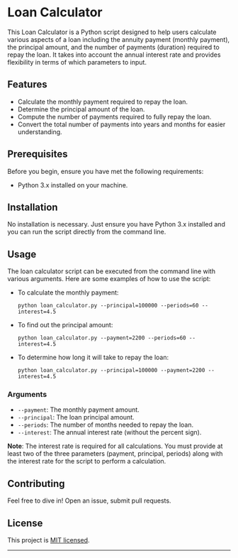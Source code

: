 

# Loan Calculator

This Loan Calculator is a Python script designed to help users calculate various aspects of a loan including the annuity payment (monthly payment), the principal amount, and the number of payments (duration) required to repay the loan. It takes into account the annual interest rate and provides flexibility in terms of which parameters to input.

## Features

- Calculate the monthly payment required to repay the loan.
- Determine the principal amount of the loan.
- Compute the number of payments required to fully repay the loan.
- Convert the total number of payments into years and months for easier understanding.

## Prerequisites

Before you begin, ensure you have met the following requirements:
- Python 3.x installed on your machine.

## Installation

No installation is necessary. Just ensure you have Python 3.x installed and you can run the script directly from the command line.

## Usage

The loan calculator script can be executed from the command line with various arguments. Here are some examples of how to use the script:

- To calculate the monthly payment:
  ```
  python loan_calculator.py --principal=100000 --periods=60 --interest=4.5
  ```

- To find out the principal amount:
  ```
  python loan_calculator.py --payment=2200 --periods=60 --interest=4.5
  ```

- To determine how long it will take to repay the loan:
  ```
  python loan_calculator.py --principal=100000 --payment=2200 --interest=4.5
  ```

### Arguments

- `--payment`: The monthly payment amount.
- `--principal`: The loan principal amount.
- `--periods`: The number of months needed to repay the loan.
- `--interest`: The annual interest rate (without the percent sign).

**Note**: The interest rate is required for all calculations. You must provide at least two of the three parameters (payment, principal, periods) along with the interest rate for the script to perform a calculation.

## Contributing

Feel free to dive in! Open an issue, submit pull requests.

## License

This project is [MIT licensed](https://opensource.org/licenses/MIT).

---
